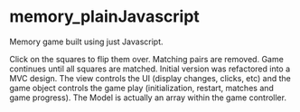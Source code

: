 # memory_plainJavascript
Memory game built using just Javascript.

Click on the squares to flip them over. Matching pairs are removed. Game continues until all squares are matched.
Initial version was refactored into a MVC design. The view controls the UI (display changes, clicks, etc) and the game
object controls the game play (initialization, restart, matches and game progress). The Model is actually an array
within the game controller.
